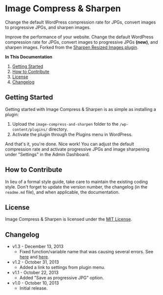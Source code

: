 # Image Compress & Sharpen

Change the default WordPress compression rate for JPGs, convert images to progressive JPGs, and sharpen images.

Improve the performance of your website. Change the default WordPress compression rate for JPGs, convert images to progressive JPGs **(new)**, and sharpen images. Forked from the [Sharpen Resized Images plugin](http://wordpress.org/plugins/sharpen-resized-images/).

**In This Documentation**

1. [Getting Started](#getting-started)
2. [How to Contribute](#how-to-contribute)
3. [License](#license)
4. [Changelog](#changelog)



## Getting Started

Getting started with Image Compress & Sharpen is as simple as installing a plugin:

1. Upload the `image-compress-and-sharpen` folder to the `/wp-content/plugins/` directory.
2. Activate the plugin through the Plugins menu in WordPress.

And that's it, you're done. Nice work! You can adjust the default compression rate and activate progressive JPGs and image sharpening under "Settings" in the Admin Dashboard.



## How to Contribute

In lieu of a formal style guide, take care to maintain the existing coding style. Don't forget to update the version number, the changelog (in the `readme.md` file), and when applicable, the documentation.



## License

Image Compress & Sharpen is licensed under the [MIT License](http://gomakethings.com/mit/).



## Changelog

* v1.3 - December 13, 2013
	* Fixed function/variable name that was causing several errors. See [here](https://github.com/cferdinandi/image-compress-and-sharpen/issues/3) and [here](https://github.com/cferdinandi/image-compress-and-sharpen/issues/2).
* v1.2 - October 31, 2013
	* Added a link to settings from plugin menu.
* v1.1 - October 22, 2013
	* Added "Save as progressive JPG" option.
* v1.0 - October 10, 2013
	* Initial release.